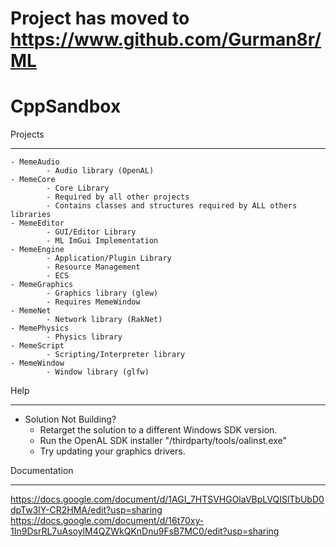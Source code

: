 # Project has moved to https://www.github.com/Gurman8r/ML

# CppSandbox

Projects
__________
	- MemeAudio
			- Audio library (OpenAL)
  	- MemeCore
			- Core Library
			- Required by all other projects
    		- Contains classes and structures required by ALL others libraries
	- MemeEditor
			- GUI/Editor Library
			- ML ImGui Implementation
	- MemeEngine
			- Application/Plugin Library
			- Resource Management
			- ECS
  	- MemeGraphics
    		- Graphics library (glew)
			- Requires MemeWindow
	- MemeNet
    		- Network library (RakNet)
  	- MemePhysics
    		- Physics library
	- MemeScript
    		- Scripting/Interpreter library
  	- MemeWindow
    		- Window library (glfw)

Help
__________
- Solution Not Building?
	- Retarget the solution to a different Windows SDK version.
	- Run the OpenAL SDK installer "/thirdparty/tools/oalinst.exe"
	- Try updating your graphics drivers.


Documentation
__________
https://docs.google.com/document/d/1AGI_7HTSVHGOlaVBpLVQISlTbUbD0dpTw3lY-CR2HMA/edit?usp=sharing
https://docs.google.com/document/d/16t70xy-1In9DsrRL7uAsoylM4QZWkQKnDnu9FsB7MC0/edit?usp=sharing
